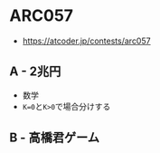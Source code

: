 # ARC057
* https://atcoder.jp/contests/arc057


## A - 2兆円
* 数学
* `K=0`と`K>0`で場合分けする

## B - 高橋君ゲーム
